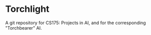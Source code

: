 # Torchlight
A git repository for CS175: Projects in AI, and for the corresponding "Torchbearer" AI.
